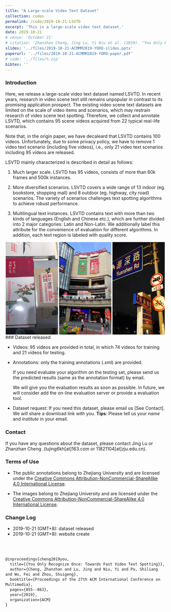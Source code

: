 ```yaml
---
title: "A Large-scale Video Text Dataset"
collection: codes
permalink: /code/2019-10-21-LSVTD
excerpt: 'This is a large-scale video text dataset.'
date: 2019-10-21
# venue: 'October 21'
# citation: 'Zhanzhan Cheng, Jing Lu, Yi Niu et al. (2019). "You Only Recognize Once: Towards Fast Video Text Spotting." <i>October 21</i>. 1(1).' 
slides: '../files/2019-10-21-ACMMM2019-YORO-slides.pptx'
paperurl: '../files/2019-10-21-ACMMM2019-YORO-paper.pdf'
# code: '../files/%.zip'
bibtex: '' 
---
```


### Introduction ##

Here, we release a large-scale video text dataset named LSVTD. 
In recent years, research in video scene text still remains unpopular in contrast to its promising application prospect. 
The existing video scene text datasets are limited on the scale of video items and scenarios, which may restrain research of video scene text spotting. 
Therefore, we collect and annotate LSVTD, which contains 95 scene videos acquired from 22 typical real-life scenarios. 

Note that, in the origin paper, we have decaleard that LSVTD contains 100 videos. 
Unfortunately, due to some privacy policy, we have to remove 1 video text scenario (including five videos), i.e., only 21 video text scenarios including 95 videos are released. 



LSVTD mainly characterized is described in detail as follows:

1. Much larger scale. LSVTD has 95 videos, consists of more than 60k frames and 500k instances.

2. More diversified scenarios. LSVTD covers a wide range of 13 indoor (eg. bookstore, shopping mall) and 8 outdoor (eg. highway, city road) scenarios. The variety of scenarios challenges text spotting algorithms to achieve robust performance. 

3. Multilingual text instances. LSVTD contains text with more than two kinds of languages
(English and Chinese etc.), which are further divided into 2 major categories: Latin and Non-Latin. We additionally label this attribute for the convenience of evaluation for different algorithms. In addition, each text region is labeled with quality score.

<center><img src="../images/dataset_sample.png" align="center"/></center>
### Dataset released

- Videos: 95 videos are provided in total, in which 74 videos for training and 21 videos for testing. 

- Annotations: only the training annotations (.xml) are provided. 

  If you need evaluate your algorithm on the testing set, please send us the predicted results (same as the annotation format)  by email. 

  We will give you the evaluation results as soon as possible.  In future, we will consider add the on-line evaluation server or provide a evaluation tool. 

- Dataset request: If you need this dataset, please email us [See Contact]. We will share a download link with you. **Tips**: Please tell us your *name* and *institute* in your email.



### Contact ##

If you have any questions about the dataset, please contact Jing Lu or Zhanzhan Cheng .(lujing6kh[at]163.com or 11821104[at]zju.edu.cn).



### Terms of Use ##

- The public annotations belong to Zhejiang University and are licensed under the [Creative Commons Attribution-NonCommercial-ShareAlike 4.0 International License](http://creativecommons.org/licenses/by-nc-sa/4.0/).

- The images belong to Zhejiang University and are licensed under the [Creative Commons Attribution-NonCommercial-ShareAlike 4.0 International License](http://creativecommons.org/licenses/by-nc-sa/4.0/).

  

### Change Log ##

- 2019-10-21 (GMT+8): dataset released
- 2019-10-21 (GMT+8): website create



<br><br/>

<!-- BibTex here (Make sure that this is the last code block) -->
```
@inproceedings{cheng2019you,
  title={{You Only Recognize Once: Towards Fast Video Text Spotting}},
  author={Cheng, Zhanzhan and Lu, Jing and Niu, Yi and Pu, Shiliang and Wu, Fei and Zhou, Shuigeng},
  booktitle={Proceedings of the 27th ACM International Conference on Multimedia},
  pages={855--863},
  year={2019},
  organization={ACM}
}
```



